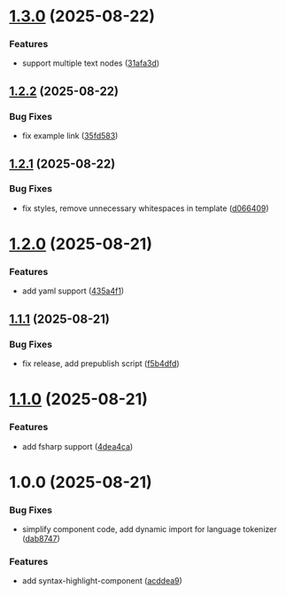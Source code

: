 # [1.3.0](https://github.com/Magda98/syntax-highlight-component/compare/v1.2.2...v1.3.0) (2025-08-22)


### Features

* support multiple text nodes ([31afa3d](https://github.com/Magda98/syntax-highlight-component/commit/31afa3d3649435b8d89215ca7c05981f7f98b23d))

## [1.2.2](https://github.com/Magda98/syntax-highlight-component/compare/v1.2.1...v1.2.2) (2025-08-22)


### Bug Fixes

* fix example link ([35fd583](https://github.com/Magda98/syntax-highlight-component/commit/35fd583583878b7047a0437df2d3b016062e7997))

## [1.2.1](https://github.com/Magda98/syntax-highlight-component/compare/v1.2.0...v1.2.1) (2025-08-22)


### Bug Fixes

* fix styles, remove unnecessary whitespaces in template ([d066409](https://github.com/Magda98/syntax-highlight-component/commit/d06640977b03606fe46e0251af2eb11249f38171))

# [1.2.0](https://github.com/Magda98/syntax-highlight-component/compare/v1.1.1...v1.2.0) (2025-08-21)


### Features

* add yaml support ([435a4f1](https://github.com/Magda98/syntax-highlight-component/commit/435a4f126c382649a0d91924178ba229a98cb9c8))

## [1.1.1](https://github.com/Magda98/syntax-highlight-component/compare/v1.1.0...v1.1.1) (2025-08-21)


### Bug Fixes

* fix release, add prepublish script ([f5b4dfd](https://github.com/Magda98/syntax-highlight-component/commit/f5b4dfdb56a96c50431dfda608c7d1805460d1e6))

# [1.1.0](https://github.com/Magda98/syntax-highlight-component/compare/v1.0.0...v1.1.0) (2025-08-21)


### Features

* add fsharp support ([4dea4ca](https://github.com/Magda98/syntax-highlight-component/commit/4dea4caa705ab820970d1b7fa6600638209062e5))

# 1.0.0 (2025-08-21)


### Bug Fixes

* simplify component code, add dynamic import for language tokenizer ([dab8747](https://github.com/Magda98/syntax-highlight-component/commit/dab87472b95bcb95ecb0fcb654fb9276d56a1b9f))


### Features

* add syntax-highlight-component ([acddea9](https://github.com/Magda98/syntax-highlight-component/commit/acddea9dda6a767eb21ce5c037d8da4c31eccc8d))
